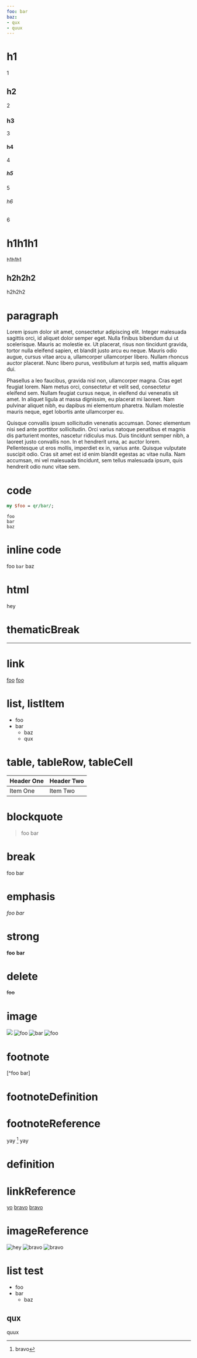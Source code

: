 ```yaml
---
foo: bar
baz:
- qux
- quux
---
```


# h1

1

## h2

2

### h3

3

#### h4

4

##### h5

5

###### h6

6

h1h1h1
======

h1h1h1


h2h2h2
------

h2h2h2

# paragraph

Lorem ipsum dolor sit amet, consectetur adipiscing elit.
Integer malesuada sagittis orci, id aliquet dolor semper eget.
Nulla finibus bibendum dui ut scelerisque.
Mauris ac molestie ex.
Ut placerat, risus non tincidunt gravida, tortor nulla eleifend sapien, et blandit justo arcu eu neque.
Mauris odio augue, cursus vitae arcu a, ullamcorper ullamcorper libero.
Nullam rhoncus auctor placerat.
Nunc libero purus, vestibulum at turpis sed, mattis aliquam dui.

Phasellus a leo faucibus, gravida nisl non, ullamcorper magna.
Cras eget feugiat lorem.
Nam metus orci, consectetur et velit sed, consectetur eleifend sem.
Nullam feugiat cursus neque, in eleifend dui venenatis sit amet.
In aliquet ligula at massa dignissim, eu placerat mi laoreet.
Nam pulvinar aliquet nibh, eu dapibus mi elementum pharetra.
Nullam molestie mauris neque, eget lobortis ante ullamcorper eu.

Quisque convallis ipsum sollicitudin venenatis accumsan.
Donec elementum nisi sed ante porttitor sollicitudin.
Orci varius natoque penatibus et magnis dis parturient montes, nascetur ridiculus mus.
Duis tincidunt semper nibh, a laoreet justo convallis non.
In et hendrerit urna, ac auctor lorem.
Pellentesque ut eros mollis, imperdiet ex in, varius ante.
Quisque vulputate suscipit odio.
Cras sit amet est id enim blandit egestas ac vitae nulla.
Nam accumsan, mi vel malesuada tincidunt, sem tellus malesuada ipsum, quis hendrerit odio nunc vitae sem.

# code

```perl
my $foo = qr/bar/;
```

```
foo
bar
baz
```

# inline code

foo `bar` baz

# html

<div>hey</div>

# thematicBreak

---

# link

[](http://example.com)
[foo](http://example.com)
[](http://example.com "bar")
[foo](http://example.com "bar")

# list, listItem

- foo
- bar
  - baz
  - qux

# table, tableRow, tableCell

| Header One     | Header Two     |
| :------------- | :------------- |
| Item One       | Item Two       |

# blockquote

> foo
> bar

# break

foo
bar

# emphasis

*foo* _bar_

# strong

**foo** __bar__

# delete

~~foo~~

# image

![](http://example.com)
![foo](http://example.com)
![](http://example.com "bar")
![foo](http://example.com "bar")

# footnote

[^foo bar]

# footnoteDefinition

[^alpha]: bravo

# footnoteReference

yay [^alpha] yay

# definition

[bravo]: http://example.com

# linkReference

[yo][bravo]
[bravo][]
[bravo]

# imageReference

![hey][bravo]
![bravo][]
![bravo]

# list test

- foo
- bar
  - baz
## qux
quux
